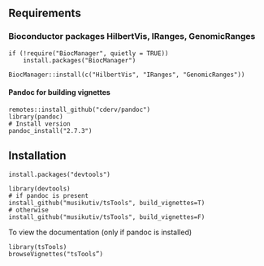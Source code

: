 ## Requirements

### Bioconductor packages HilbertVis, IRanges, GenomicRanges

```
if (!require("BiocManager", quietly = TRUE))
    install.packages("BiocManager")

BiocManager::install(c("HilbertVis", "IRanges", "GenomicRanges"))
```

#### Pandoc for building vignettes

```
remotes::install_github("cderv/pandoc")
library(pandoc)
# Install version
pandoc_install("2.7.3")
```

## Installation

```
install.packages("devtools")

library(devtools)
# if pandoc is present
install_github("musikutiv/tsTools", build_vignettes=T)
# otherwise
install_github("musikutiv/tsTools", build_vignettes=F)

```

To view the documentation (only if pandoc is installed) 

```
library(tsTools)
browseVignettes("tsTools”)
```
